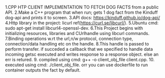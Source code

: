 1.CPP HTP CLIENT IMPLEMENTATION TO FETCH DOG FACTS from a public API.
2.Make a C++ program that when run; gets 1 dog fact from the Kinduff dog-api and prints it to screen.
3.API docs: https://kinduff.github.io/dog-api/
4.Http library in the project: licurl ref(https://curl.se/libcurl/).
5.Ubuntu cmd:
  sudo apt-get install libcurl4-openssl-dev.
6.This Project begins with initializing resources, libraries and CUrlhandle using libcurl commands. 
7.Binding operations w.rt the url,n/w protocol, connection type, connection/data handling etc on the handle.
8.This handle is passed to perform transfer. if succeded a callback that we specified to handle data incoming getsc executed and writes response to a response object. else an err is retured.
9. compiled using cmd: g++ -o client_obj_file client.cpp.
10. executed using cmd: ./client_obj_file.
orr
you can use dockerfile to run container outputs the fact by default.
